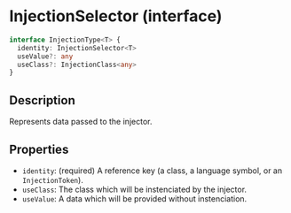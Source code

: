 # InjectionSelector (interface)

```ts
interface InjectionType<T> {
  identity: InjectionSelector<T>
  useValue?: any
  useClass?: InjectionClass<any>
}
```

## Description

Represents data passed to the injector.

## Properties

- `identity`: (required) A reference key (a class, a language symbol, or an `InjectionToken`).
- `useClass`: The class which will be instenciated by the injector.
- `useValue`: A data which will be provided without instenciation.
